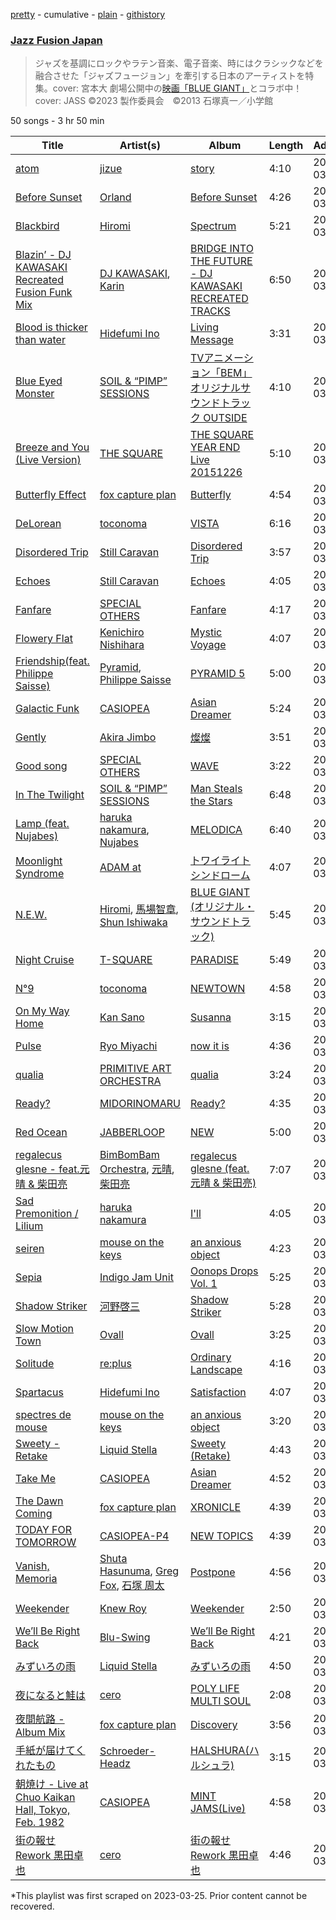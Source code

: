[pretty](/playlists/pretty/37i9dQZF1DWXHgXkgBOlTI.md) - cumulative - [plain](/playlists/plain/37i9dQZF1DWXHgXkgBOlTI) - [githistory](https://github.githistory.xyz/mackorone/spotify-playlist-archive/blob/main/playlists/plain/37i9dQZF1DWXHgXkgBOlTI)

### [Jazz Fusion Japan](https://open.spotify.com/playlist/37i9dQZF1DWXHgXkgBOlTI)

> ジャズを基調にロックやラテン音楽、電子音楽、時にはクラシックなどを融合させた「ジャズフュージョン」を牽引する日本のアーティストを特集。cover: 宮本大 劇場公開中の<a href="https://bluegiant\-movie.jp/">映画「BLUE GIANT」</a>とコラボ中！cover: JASS ©2023 製作委員会　©2013 石塚真一／小学館

50 songs - 3 hr 50 min

| Title | Artist(s) | Album | Length | Added | Removed |
|---|---|---|---|---|---|
| [atom](https://open.spotify.com/track/54baCiXqMz9UK8LqJ7nIPV) | [jizue](https://open.spotify.com/artist/6RuS4udHwx3C9ysk4KXtNw) | [story](https://open.spotify.com/album/1DVDZf2wezbNIYjkWDbXR8) | 4:10 | 2023-03-14 |  |
| [Before Sunset](https://open.spotify.com/track/5Pget5r1G5kDq6guwufSlr) | [Orland](https://open.spotify.com/artist/36aO6QRP6K44OdvTkDDs27) | [Before Sunset](https://open.spotify.com/album/4AIQ70arEMQe8RgOg0xXEe) | 4:26 | 2023-03-14 |  |
| [Blackbird](https://open.spotify.com/track/1NpTkYFGPrYb9FRNGjLVyJ) | [Hiromi](https://open.spotify.com/artist/7DeuppKQdCVhuWrzzCBBpc) | [Spectrum](https://open.spotify.com/album/6nWNBeeFpGrFEu9CDeZJbH) | 5:21 | 2023-03-14 |  |
| [Blazin’ \- DJ KAWASAKI Recreated Fusion Funk Mix](https://open.spotify.com/track/1l31wrU5dinNLZh6dPmY75) | [DJ KAWASAKI](https://open.spotify.com/artist/0SCF6DFbfs4N5VtmfOlHhe), [Karin](https://open.spotify.com/artist/2NMVmmT0al17xSOnWO1J1M) | [BRIDGE INTO THE FUTURE \- DJ KAWASAKI RECREATED TRACKS](https://open.spotify.com/album/1PEatkcPFDfn3Ujo7w1ocL) | 6:50 | 2023-03-14 |  |
| [Blood is thicker than water](https://open.spotify.com/track/75EKP06FTKQt0lzKQrRf1z) | [Hidefumi Ino](https://open.spotify.com/artist/0StJhTOwSFMrgRwDGnnE2S) | [Living Message](https://open.spotify.com/album/1JDnILGoI2TFSWeAOqyeA2) | 3:31 | 2023-03-14 |  |
| [Blue Eyed Monster](https://open.spotify.com/track/5wG5pbeTBYzAhlT6iE8Ptg) | [SOIL & “PIMP” SESSIONS](https://open.spotify.com/artist/5COMNbVWoe1Kb5UTFAaUwF) | [TVアニメーション「BEM」オリジナルサウンドトラック OUTSIDE](https://open.spotify.com/album/2kXmIAi8Y1CrvIObUJRMVr) | 4:10 | 2023-03-14 |  |
| [Breeze and You \(Live Version\)](https://open.spotify.com/track/6yoOrydjbkvRv6XtnjnNC7) | [THE SQUARE](https://open.spotify.com/artist/1qLh5Luiu5DBNU3SeHcDwq) | [THE SQUARE YEAR END Live 20151226](https://open.spotify.com/album/5pEJNi4ADnyf9FnQccBwGU) | 5:10 | 2023-03-14 |  |
| [Butterfly Effect](https://open.spotify.com/track/3A0idGLImgS8V6oxkBA0d4) | [fox capture plan](https://open.spotify.com/artist/7sEmXHrnEnX7PScoJAvSvo) | [Butterfly](https://open.spotify.com/album/14bAA1BAUwfw6N2bFvtP4x) | 4:54 | 2023-03-14 |  |
| [DeLorean](https://open.spotify.com/track/53SLUB2mNAQVI9hUKwszSh) | [toconoma](https://open.spotify.com/artist/3XKBSRkQeskeHIpRvA5XaS) | [VISTA](https://open.spotify.com/album/1UDy7qEXkyK2KElMKpaeoS) | 6:16 | 2023-03-14 |  |
| [Disordered Trip](https://open.spotify.com/track/1TL5dclhMJ7Be0qnTKZ2oe) | [Still Caravan](https://open.spotify.com/artist/4oRIYEDeg0IEgU8I8FwMXJ) | [Disordered Trip](https://open.spotify.com/album/0p4X5GGQHPJdgfvJ8NOEL1) | 3:57 | 2023-03-14 |  |
| [Echoes](https://open.spotify.com/track/6E4NJHE0TEuMsCOIddyJSQ) | [Still Caravan](https://open.spotify.com/artist/4oRIYEDeg0IEgU8I8FwMXJ) | [Echoes](https://open.spotify.com/album/3g6bR9rpjAQExzVXH6zFDP) | 4:05 | 2023-03-14 |  |
| [Fanfare](https://open.spotify.com/track/53q80WeNxUnyi3YDm3PPhp) | [SPECIAL OTHERS](https://open.spotify.com/artist/4642raFccEF58fHRtJSsc5) | [Fanfare](https://open.spotify.com/album/6tkKpYubLhXjkc4sqf2DtM) | 4:17 | 2023-03-14 |  |
| [Flowery Flat](https://open.spotify.com/track/4E0VtFTgj5AlpWMlzmyJYq) | [Kenichiro Nishihara](https://open.spotify.com/artist/4en7e0KjSkfa4sfLDhTc3m) | [Mystic Voyage](https://open.spotify.com/album/5nwMtKIbbQtksUlWvCtDGf) | 4:07 | 2023-03-14 |  |
| [Friendship\(feat\. Philippe Saisse\)](https://open.spotify.com/track/4fXgOxMW9uqR9FxfERuPkE) | [Pyramid](https://open.spotify.com/artist/3U0QIklMYTwPDN4NE56Wpy), [Philippe Saisse](https://open.spotify.com/artist/76eaAxXOF5UhLXASB8UiQJ) | [PYRAMID 5](https://open.spotify.com/album/0dPFno696JL6TrDQsUKknZ) | 5:00 | 2023-03-14 |  |
| [Galactic Funk](https://open.spotify.com/track/3Y1k10FsXMXFw9H08dZlKl) | [CASIOPEA](https://open.spotify.com/artist/0lRXEutklZUeNdWIJA1NI0) | [Asian Dreamer](https://open.spotify.com/album/2brs79CBxiApvCNRM880RA) | 5:24 | 2023-03-14 |  |
| [Gently](https://open.spotify.com/track/6mqfABkvkJxfCnQoXoY1Tp) | [Akira Jimbo](https://open.spotify.com/artist/3lpJqlTUaUV0Q7OlnbtBeC) | [燦燦](https://open.spotify.com/album/1XengrA8fJxquErrp3T3zW) | 3:51 | 2023-03-14 |  |
| [Good song](https://open.spotify.com/track/1pdMs8HUL8udZMqbUaBtd6) | [SPECIAL OTHERS](https://open.spotify.com/artist/4642raFccEF58fHRtJSsc5) | [WAVE](https://open.spotify.com/album/3oJNisRS39JpmBEmmL3X2B) | 3:22 | 2023-03-14 |  |
| [In The Twilight](https://open.spotify.com/track/2Q0ZmisH3IBgmB88wLJYQ8) | [SOIL & “PIMP” SESSIONS](https://open.spotify.com/artist/5COMNbVWoe1Kb5UTFAaUwF) | [Man Steals the Stars](https://open.spotify.com/album/2EeZCGDC5sJEmZPRyxygda) | 6:48 | 2023-03-14 |  |
| [Lamp \(feat\. Nujabes\)](https://open.spotify.com/track/5fpIho8igzgHw9FTmZGoTU) | [haruka nakamura](https://open.spotify.com/artist/52R2tXlJMDDDYcpBSnn3k4), [Nujabes](https://open.spotify.com/artist/3Rq3YOF9YG9YfCWD4D56RZ) | [MELODICA](https://open.spotify.com/album/2rbEQqaCzEfUU5QB8Uv1D3) | 6:40 | 2023-03-14 |  |
| [Moonlight Syndrome](https://open.spotify.com/track/7EkfLobuyqgITbfn3BFmXh) | [ADAM at](https://open.spotify.com/artist/7D67zF9RCypjeEGvnZLKGo) | [トワイライトシンドローム](https://open.spotify.com/album/4b3k9LC24PNvgX9ExlAS8K) | 4:07 | 2023-03-14 |  |
| [N.E.W.](https://open.spotify.com/track/0uniIrDLtvdypzbMtmLmVV) | [Hiromi](https://open.spotify.com/artist/7DeuppKQdCVhuWrzzCBBpc), [馬場智章](https://open.spotify.com/artist/68k8V28Llh6Lg8HhKCvLHG), [Shun Ishiwaka](https://open.spotify.com/artist/440Vu15E7JrOSOTlYA819R) | [BLUE GIANT \(オリジナル・サウンドトラック\)](https://open.spotify.com/album/4GhDb60eJfeVCHJQdHWooc) | 5:45 | 2023-03-14 |  |
| [Night Cruise](https://open.spotify.com/track/5dGZZQGVOIjMjQCmguuYEo) | [T\-SQUARE](https://open.spotify.com/artist/7BwOjwl5mKpGVIvzvqEcie) | [PARADISE](https://open.spotify.com/album/5Sv5HS9ZNFdGsNwJkbLjQD) | 5:49 | 2023-03-14 |  |
| [N°9](https://open.spotify.com/track/1MaU3Y6P7j95oINCv6cmmR) | [toconoma](https://open.spotify.com/artist/3XKBSRkQeskeHIpRvA5XaS) | [NEWTOWN](https://open.spotify.com/album/2lveEbqQBRgGNrik6K2ZwS) | 4:58 | 2023-03-14 |  |
| [On My Way Home](https://open.spotify.com/track/1Cpa7bqFRqG5YHQz98X8yx) | [Kan Sano](https://open.spotify.com/artist/5b3ZFm6P1lpZIASMDnBDs9) | [Susanna](https://open.spotify.com/album/5v4vMuGxzlM24kZUrSTdBF) | 3:15 | 2023-03-14 |  |
| [Pulse](https://open.spotify.com/track/7L3UIvtatUeSRI3Ith7VFF) | [Ryo Miyachi](https://open.spotify.com/artist/4cMPr1gwTGk0gAkfZlvE13) | [now it is](https://open.spotify.com/album/0ZDZra3lI2YVVg3Pgnp49z) | 4:36 | 2023-03-14 |  |
| [qualia](https://open.spotify.com/track/5I9k1tmY1hk5WUYQDAvMbh) | [PRIMITIVE ART ORCHESTRA](https://open.spotify.com/artist/5HrFJi08nNdu50d0AQVEi0) | [qualia](https://open.spotify.com/album/17h27Orkm3gSuw7KwjZymP) | 3:24 | 2023-03-14 |  |
| [Ready?](https://open.spotify.com/track/1Nz4KHTLNnnc2Wl6teppUR) | [MIDORINOMARU](https://open.spotify.com/artist/4ZBnxeDmHTLJZPQWmbINhu) | [Ready?](https://open.spotify.com/album/1gnPX2apuEEOkRwsDQOdtw) | 4:35 | 2023-03-14 |  |
| [Red Ocean](https://open.spotify.com/track/3fIy6Di6WTYZQqOy5SjcHk) | [JABBERLOOP](https://open.spotify.com/artist/7MewDkQnL8tMeWEBxSWBE2) | [NEW](https://open.spotify.com/album/3LjmipAvJQoPzlHN22YpYB) | 5:00 | 2023-03-14 |  |
| [regalecus glesne \- feat.元晴 & 柴田亮](https://open.spotify.com/track/21VomxDANSnbiaVzcqaNC7) | [BimBomBam Orchestra](https://open.spotify.com/artist/6LglW9con0IEpWmE6XjvT6), [元晴](https://open.spotify.com/artist/4O9JglJVkDAOWTC5kNO04L), [柴田亮](https://open.spotify.com/artist/0sKQ57LUMTe7U2v15D3lXu) | [regalecus glesne \(feat.元晴 & 柴田亮\)](https://open.spotify.com/album/0jbynTtZoFFmrUyL9OD6SZ) | 7:07 | 2023-03-14 |  |
| [Sad Premonition / Lilium](https://open.spotify.com/track/2ZMpOq0n124MRPO8vxAgCi) | [haruka nakamura](https://open.spotify.com/artist/52R2tXlJMDDDYcpBSnn3k4) | [I'll](https://open.spotify.com/album/1dOgFP65sSxMncWqJ8FADo) | 4:05 | 2023-03-14 |  |
| [seiren](https://open.spotify.com/track/4tzmAKoooM1NNMaoBiunvI) | [mouse on the keys](https://open.spotify.com/artist/6NVzd3Lv9yMFIf1bsXNLIp) | [an anxious object](https://open.spotify.com/album/7uLIqmPNnfmBd92Tz1apN2) | 4:23 | 2023-03-14 |  |
| [Sepia](https://open.spotify.com/track/5AVnWUXifjcxv7l9lKVIqb) | [Indigo Jam Unit](https://open.spotify.com/artist/0Mb07um3EFUmVvjcqN0DCn) | [Oonops Drops Vol\. 1](https://open.spotify.com/album/3JXpqb40IwJuCGWYbZdzns) | 5:25 | 2023-03-14 |  |
| [Shadow Striker](https://open.spotify.com/track/7kKglAZzb2RdSyOAlQzqhN) | [河野啓三](https://open.spotify.com/artist/274QW59zwGhhYeXZmN0dij) | [Shadow Striker](https://open.spotify.com/album/5i5rg3GM9FLDvavDQSOBmP) | 5:28 | 2023-03-14 |  |
| [Slow Motion Town](https://open.spotify.com/track/4WrfSd93hzq8KPvklVk2D0) | [Ovall](https://open.spotify.com/artist/5fajxqVLxJxAzMvZn0AGIv) | [Ovall](https://open.spotify.com/album/39LUARqc9kTewrotoWGHId) | 3:25 | 2023-03-14 |  |
| [Solitude](https://open.spotify.com/track/1ghPHoNXf4L5wO4kOvJUoW) | [re:plus](https://open.spotify.com/artist/6ftHlqrtNdAq0bWL7zkaTG) | [Ordinary Landscape](https://open.spotify.com/album/5dYHGuiBBzx6hWdZWtdlhO) | 4:16 | 2023-03-14 |  |
| [Spartacus](https://open.spotify.com/track/7J51umZEfClAyNDLPiuemB) | [Hidefumi Ino](https://open.spotify.com/artist/0StJhTOwSFMrgRwDGnnE2S) | [Satisfaction](https://open.spotify.com/album/0j9epI3pFTdwfQa5PfiYSV) | 4:07 | 2023-03-14 |  |
| [spectres de mouse](https://open.spotify.com/track/1ObG9Ewso0enlqOojHXzzs) | [mouse on the keys](https://open.spotify.com/artist/6NVzd3Lv9yMFIf1bsXNLIp) | [an anxious object](https://open.spotify.com/album/7uLIqmPNnfmBd92Tz1apN2) | 3:20 | 2023-03-14 |  |
| [Sweety \- Retake](https://open.spotify.com/track/52mth0jGVZaWoIQVHuYLXY) | [Liquid Stella](https://open.spotify.com/artist/3J1pYPkywI4IhTnLCpSXC9) | [Sweety \(Retake\)](https://open.spotify.com/album/3Mo56M5rUTxI0N6TsOHFAP) | 4:43 | 2023-03-14 |  |
| [Take Me](https://open.spotify.com/track/4IjS1LeleZKxuHPrVqq33j) | [CASIOPEA](https://open.spotify.com/artist/0lRXEutklZUeNdWIJA1NI0) | [Asian Dreamer](https://open.spotify.com/album/2brs79CBxiApvCNRM880RA) | 4:52 | 2023-03-14 |  |
| [The Dawn Coming](https://open.spotify.com/track/0MUTuWvy8gVeza5UNYMrTT) | [fox capture plan](https://open.spotify.com/artist/7sEmXHrnEnX7PScoJAvSvo) | [XRONICLE](https://open.spotify.com/album/02BB3vcZOc5FHqQO7718qZ) | 4:39 | 2023-03-14 |  |
| [TODAY FOR TOMORROW](https://open.spotify.com/track/7eXny7jPPnP4s8PlmILcRK) | [CASIOPEA\-P4](https://open.spotify.com/artist/3M2NJMriF7TX8Y7a04XJIq) | [NEW TOPICS](https://open.spotify.com/album/63FjEmZkfAhJzNTh4hS1EG) | 4:39 | 2023-03-14 |  |
| [Vanish, Memoria](https://open.spotify.com/track/28jUCkZborAa9z1EpqE7VW) | [Shuta Hasunuma](https://open.spotify.com/artist/71f0SNekyWqlqbyi8cyp05), [Greg Fox](https://open.spotify.com/artist/0TtmWFPYtp9OUobudWwIP0), [石塚 周太](https://open.spotify.com/artist/6gm2Ia2uZYgLOxoKIgCbW1) | [Postpone](https://open.spotify.com/album/1geleGHJ4qLZkSmSeitCOa) | 4:56 | 2023-03-14 |  |
| [Weekender](https://open.spotify.com/track/76oqYLjDjbBb43Ne1qrdlP) | [Knew Roy](https://open.spotify.com/artist/42TMYSBkbTK28DAAePvRdw) | [Weekender](https://open.spotify.com/album/0LmJJ8LqWgjsGXtkrgWSLz) | 2:50 | 2023-03-14 |  |
| [We’ll Be Right Back](https://open.spotify.com/track/6AtrtrgIPlpMcHHntj3eT8) | [Blu\-Swing](https://open.spotify.com/artist/3dKCIyXK94LWUnyvD8LepD) | [We’ll Be Right Back](https://open.spotify.com/album/1WTZwZKR56VOLX4q5YgJN2) | 4:21 | 2023-03-14 |  |
| [みずいろの雨](https://open.spotify.com/track/75iEGWh5t7ZyqYKuvns6Ma) | [Liquid Stella](https://open.spotify.com/artist/3J1pYPkywI4IhTnLCpSXC9) | [みずいろの雨](https://open.spotify.com/album/41aqTAsLAIAMGgW1tOqErz) | 4:50 | 2023-03-14 |  |
| [夜になると鮭は](https://open.spotify.com/track/5GXm9bflCSMH3ADala8uIU) | [cero](https://open.spotify.com/artist/1V1HDPQwGOyUIr9KB6Oq7Q) | [POLY LIFE MULTI SOUL](https://open.spotify.com/album/4ExqwHRD689BjDf0tUKGBM) | 2:08 | 2023-03-14 |  |
| [夜間航路 \- Album Mix](https://open.spotify.com/track/4KvnG2uCuv6vkirDtt3mA5) | [fox capture plan](https://open.spotify.com/artist/7sEmXHrnEnX7PScoJAvSvo) | [Discovery](https://open.spotify.com/album/67ygKtkMebXurAs2ihwzAg) | 3:56 | 2023-03-14 |  |
| [手紙が届けてくれたもの](https://open.spotify.com/track/27zCXnSoxvJzTKTvu23X0l) | [Schroeder\-Headz](https://open.spotify.com/artist/3o6lq0SLgILHWwI4dTwsfo) | [HALSHURA\(ハルシュラ\)](https://open.spotify.com/album/3KivbZ6SNZ4RNVc4R3oWbm) | 3:15 | 2023-03-14 |  |
| [朝焼け \- Live at Chuo Kaikan Hall, Tokyo, Feb\. 1982](https://open.spotify.com/track/3kn85OLlFlbQDCiKmj17MO) | [CASIOPEA](https://open.spotify.com/artist/0lRXEutklZUeNdWIJA1NI0) | [MINT JAMS\(Live\)](https://open.spotify.com/album/2yvR4wVM1XLEKVad6F3ja9) | 4:58 | 2023-03-14 |  |
| [街の報せ Rework 黒田卓也](https://open.spotify.com/track/1bBDwauDhzcOxV0pqHgBey) | [cero](https://open.spotify.com/artist/1V1HDPQwGOyUIr9KB6Oq7Q) | [街の報せ Rework 黒田卓也](https://open.spotify.com/album/0DpwMSu8p7W6uoua8j7ffC) | 4:46 | 2023-03-14 |  |

\*This playlist was first scraped on 2023-03-25. Prior content cannot be recovered.
